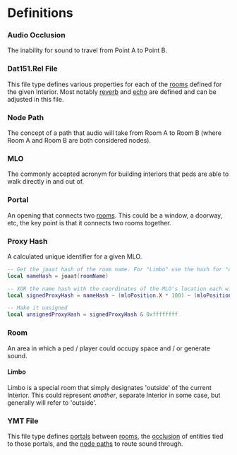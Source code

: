 # Definitions

### Audio Occlusion

The inability for sound to travel from Point A to Point B.

### Dat151.Rel File

This file type defines various properties for each of the [rooms](#room) defined for the given Interior. Most notably [reverb](#reverb) and [echo](#echo) are defined and can be adjusted in this file.

### Node Path

The concept of a path that audio will take from Room A to Room B (where Room A and Room B are both considered nodes).

### MLO

The commonly accepted acronym for building interiors that peds are able to walk directly in and out of.

### Portal

An opening that connects two [rooms](#room). This could be a window, a doorway, etc, the key point is that it connects two rooms together.

### Proxy Hash

A calculated unique identifier for a given MLO.

```lua
-- Get the joaat hash of the room name. For "Limbo" use the hash for "outside" instead.
local nameHash = joaat(roomName)

-- XOR the name hash with the coordinates of the MLO's location each with their decimal place moved to the right twice
local signedProxyHash = nameHash ~ (mloPosition.X * 100) ~ (mloPosition.Y * 100) ~ (mloPosition.Z * 100)

-- Make it unsigned
local unsignedProxyHash = signedProxyHash & 0xffffffff
```

### Room

An area in which a ped / player could occupy space and / or generate sound.

#### Limbo

Limbo is a special room that simply designates 'outside' of the current Interior. This could represent *another*, separate Interior in some case, but generally will refer to 'outside'.

### YMT File

This file type defines [portals](#portal) between [rooms](#room), the [occlusion](#audio-occlusion) of entities tied to those portals, and the [node paths](#node-path) to route sound through.
